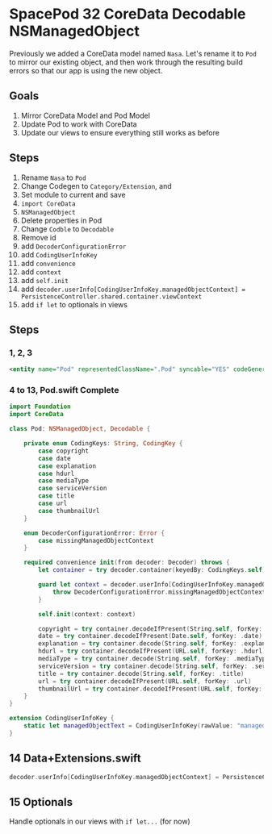 # SpacePod 32 CoreData Decodable NSManagedObject

Previously we added a CoreData model named `Nasa`. Let's rename it to `Pod` to mirror our existing object, and then work through the resulting build errors so that our app is using the new object.

## Goals

1. Mirror CoreData Model and Pod Model
2. Update Pod to work with CoreData
3. Update our views to ensure everything still works as before

## Steps

1. Rename `Nasa` to `Pod`
2. Change Codegen to `Category/Extension`, and
3. Set module to current and save
4. `import CoreData`
5. `NSManagedObject`
6. Delete properties in Pod
7.  Change `Codble` to `Decodable`
8.  Remove id
9.  add `DecoderConfigurationError`
10. add `CodingUserInfoKey`
11. add `convenience`
12. add `context`
13. add `self.init`
14. add `decoder.userInfo[CodingUserInfoKey.managedObjectContext] = PersistenceController.shared.container.viewContext`
15. add `if let` to optionals in views

## Steps

### 1, 2, 3

```xml
<entity name="Pod" representedClassName=".Pod" syncable="YES" codeGenerationType="category">
```

### 4 to 13, Pod.swift Complete

```swift
import Foundation
import CoreData

class Pod: NSManagedObject, Decodable {

    private enum CodingKeys: String, CodingKey {
        case copyright
        case date
        case explanation
        case hdurl
        case mediaType
        case serviceVersion
        case title
        case url
        case thumbnailUrl
    }

    enum DecoderConfigurationError: Error {
        case missingManagedObjectContext
    }

    required convenience init(from decoder: Decoder) throws {
        let container = try decoder.container(keyedBy: CodingKeys.self)

        guard let context = decoder.userInfo[CodingUserInfoKey.managedObjectText] as? NSManagedObjectContext else {
            throw DecoderConfigurationError.missingManagedObjectContext
        }

        self.init(context: context)

        copyright = try container.decodeIfPresent(String.self, forKey: .copyright)
        date = try container.decodeIfPresent(Date.self, forKey: .date)
        explanation = try container.decode(String.self, forKey: .explanation)
        hdurl = try container.decodeIfPresent(URL.self, forKey: .hdurl)
        mediaType = try container.decode(String.self, forKey: .mediaType)
        serviceVersion = try container.decode(String.self, forKey: .serviceVersion)
        title = try container.decode(String.self, forKey: .title)
        url = try container.decodeIfPresent(URL.self, forKey: .url)
        thumbnailUrl = try container.decodeIfPresent(URL.self, forKey: .thumbnailUrl)
    }
}

extension CodingUserInfoKey {
    static let managedObjectText = CodingUserInfoKey(rawValue: "managedObjectContext")!
}
```

## 14 Data+Extensions.swift

```swift
decoder.userInfo[CodingUserInfoKey.managedObjectContext] = PersistenceController.shared.container.viewContext
```

## 15 Optionals

Handle optionals in our views with `if let...` (for now)

